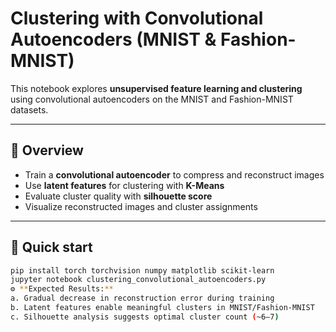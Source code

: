 # Clustering with Convolutional Autoencoders (MNIST & Fashion-MNIST)

This notebook explores **unsupervised feature learning and clustering** using convolutional autoencoders on the MNIST and Fashion-MNIST datasets.

---

## 📘 Overview
- Train a **convolutional autoencoder** to compress and reconstruct images  
- Use **latent features** for clustering with **K-Means**  
- Evaluate cluster quality with **silhouette score**  
- Visualize reconstructed images and cluster assignments  

---

## 🚀 Quick start
```bash
pip install torch torchvision numpy matplotlib scikit-learn
jupyter notebook clustering_convolutional_autoencoders.py
⚙️ **Expected Results:**
a. Gradual decrease in reconstruction error during training
b. Latent features enable meaningful clusters in MNIST/Fashion-MNIST
c. Silhouette analysis suggests optimal cluster count (~6–7)
